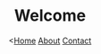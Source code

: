 <!DOCTYPE html>
<html>

<head>
  <title> My Web Page </title>
  <link rel="stylesheet" href="style.css">
  
</head>

<body>
  <header>
  <h1> Welcome </h1>

  <nav>
      <<a href = "#">Home</a>
      <a href = "#">About</a>
      <a href = "#">Contact</a>
  </nav>
    
  </header>
  
</body>

</html>

